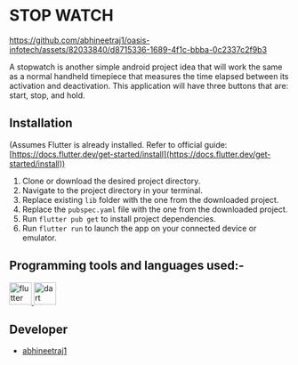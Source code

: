 # STOP WATCH


https://github.com/abhineetraj1/oasis-infotech/assets/82033840/d8715336-1689-4f1c-bbba-0c2337c2f9b3


A stopwatch is another simple android project idea that will work the same as a normal handheld timepiece that measures the time elapsed between its activation and deactivation. This application will have three buttons that are: start, stop, and hold.

## Installation

(Assumes Flutter is already installed. Refer to official guide: [https://docs.flutter.dev/get-started/install](https://docs.flutter.dev/get-started/install))

1. Clone or download the desired project directory.
2. Navigate to the project directory in your terminal.
3. Replace existing `lib` folder with the one from the downloaded project.
4. Replace the `pubspec.yaml` file with the one from the downloaded project.
5. Run `flutter pub get` to install project dependencies.
6. Run `flutter run` to launch the app on your connected device or emulator.

## Programming tools and languages used:-

<a href="https://flutter.dev" target="_blank" rel="noreferrer"> <img src="https://www.vectorlogo.zone/logos/flutterio/flutterio-icon.svg" alt="flutter" width="40" height="40"/> </a><a href="https://dart.dev" target="_blank" rel="noreferrer"> <img src="https://www.vectorlogo.zone/logos/dartlang/dartlang-icon.svg" alt="dart" width="40" height="40"/> </a> 

## Developer
*	[abhineetraj1](https://github.com/abhineetraj1)

